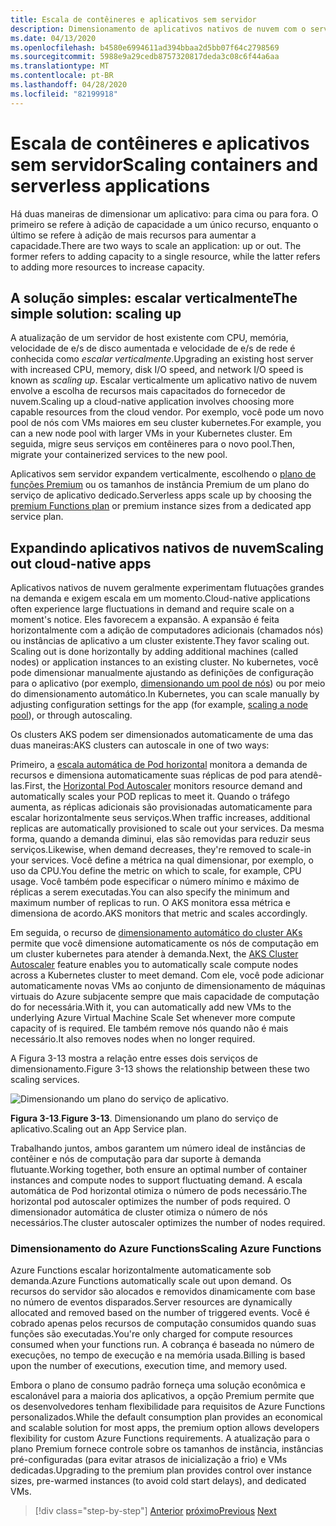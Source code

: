 ```yaml
---
title: Escala de contêineres e aplicativos sem servidor
description: Dimensionamento de aplicativos nativos de nuvem com o serviço kubernetes do Azure para atender à demanda do usuário.
ms.date: 04/13/2020
ms.openlocfilehash: b4580e6994611ad394bbaa2d5bb07f64c2798569
ms.sourcegitcommit: 5988e9a29cedb8757320817deda3c08c6f44a6aa
ms.translationtype: MT
ms.contentlocale: pt-BR
ms.lasthandoff: 04/28/2020
ms.locfileid: "82199918"
---
```

# <a name="scaling-containers-and-serverless-applications"></a><span data-ttu-id="76c28-103">Escala de contêineres e aplicativos sem servidor</span><span class="sxs-lookup"><span data-stu-id="76c28-103">Scaling containers and serverless applications</span></span>

<span data-ttu-id="76c28-104">Há duas maneiras de dimensionar um aplicativo: para cima ou para fora. O primeiro se refere à adição de capacidade a um único recurso, enquanto o último se refere à adição de mais recursos para aumentar a capacidade.</span><span class="sxs-lookup"><span data-stu-id="76c28-104">There are two ways to scale an application: up or out. The former refers to adding capacity to a single resource, while the latter refers to adding more resources to increase capacity.</span></span>

## <a name="the-simple-solution-scaling-up"></a><span data-ttu-id="76c28-105">A solução simples: escalar verticalmente</span><span class="sxs-lookup"><span data-stu-id="76c28-105">The simple solution: scaling up</span></span>

<span data-ttu-id="76c28-106">A atualização de um servidor de host existente com CPU, memória, velocidade de e/s de disco aumentada e velocidade de e/s de rede é conhecida como *escalar verticalmente*.</span><span class="sxs-lookup"><span data-stu-id="76c28-106">Upgrading an existing host server with increased CPU, memory, disk I/O speed, and network I/O speed is known as *scaling up*.</span></span> <span data-ttu-id="76c28-107">Escalar verticalmente um aplicativo nativo de nuvem envolve a escolha de recursos mais capacitados do fornecedor de nuvem.</span><span class="sxs-lookup"><span data-stu-id="76c28-107">Scaling up a cloud-native application involves choosing more capable resources from the cloud vendor.</span></span> <span data-ttu-id="76c28-108">Por exemplo, você pode um novo pool de nós com VMs maiores em seu cluster kubernetes.</span><span class="sxs-lookup"><span data-stu-id="76c28-108">For example, you can a new node pool with larger VMs in your Kubernetes cluster.</span></span> <span data-ttu-id="76c28-109">Em seguida, migre seus serviços em contêineres para o novo pool.</span><span class="sxs-lookup"><span data-stu-id="76c28-109">Then, migrate your containerized services to the new pool.</span></span>

<span data-ttu-id="76c28-110">Aplicativos sem servidor expandem verticalmente, escolhendo o [plano de funções Premium](https://docs.microsoft.com/azure/azure-functions/functions-scale) ou os tamanhos de instância Premium de um plano do serviço de aplicativo dedicado.</span><span class="sxs-lookup"><span data-stu-id="76c28-110">Serverless apps scale up by choosing the [premium Functions plan](https://docs.microsoft.com/azure/azure-functions/functions-scale) or premium instance sizes from a dedicated app service plan.</span></span>

## <a name="scaling-out-cloud-native-apps"></a><span data-ttu-id="76c28-111">Expandindo aplicativos nativos de nuvem</span><span class="sxs-lookup"><span data-stu-id="76c28-111">Scaling out cloud-native apps</span></span>

<span data-ttu-id="76c28-112">Aplicativos nativos de nuvem geralmente experimentam flutuações grandes na demanda e exigem escala em um momento.</span><span class="sxs-lookup"><span data-stu-id="76c28-112">Cloud-native applications often experience large fluctuations in demand and require scale on a moment's notice.</span></span> <span data-ttu-id="76c28-113">Eles favorecem a expansão. A expansão é feita horizontalmente com a adição de computadores adicionais (chamados nós) ou instâncias de aplicativo a um cluster existente.</span><span class="sxs-lookup"><span data-stu-id="76c28-113">They favor scaling out. Scaling out is done horizontally by adding additional machines (called nodes) or application instances to an existing cluster.</span></span> <span data-ttu-id="76c28-114">No kubernetes, você pode dimensionar manualmente ajustando as definições de configuração para o aplicativo (por exemplo, [dimensionando um pool de nós](https://docs.microsoft.com/azure/aks/use-multiple-node-pools#scale-a-node-pool-manually)) ou por meio do dimensionamento automático.</span><span class="sxs-lookup"><span data-stu-id="76c28-114">In Kubernetes, you can scale manually by adjusting configuration settings for the app (for example, [scaling a node pool](https://docs.microsoft.com/azure/aks/use-multiple-node-pools#scale-a-node-pool-manually)), or through autoscaling.</span></span>

<span data-ttu-id="76c28-115">Os clusters AKS podem ser dimensionados automaticamente de uma das duas maneiras:</span><span class="sxs-lookup"><span data-stu-id="76c28-115">AKS clusters can autoscale in one of two ways:</span></span>

<span data-ttu-id="76c28-116">Primeiro, a [escala automática de Pod horizontal](https://docs.microsoft.com/azure/aks/tutorial-kubernetes-scale#autoscale-pods) monitora a demanda de recursos e dimensiona automaticamente suas réplicas de pod para atendê-las.</span><span class="sxs-lookup"><span data-stu-id="76c28-116">First, the [Horizontal Pod Autoscaler](https://docs.microsoft.com/azure/aks/tutorial-kubernetes-scale#autoscale-pods) monitors resource demand and automatically scales your POD replicas to meet it.</span></span> <span data-ttu-id="76c28-117">Quando o tráfego aumenta, as réplicas adicionais são provisionadas automaticamente para escalar horizontalmente seus serviços.</span><span class="sxs-lookup"><span data-stu-id="76c28-117">When traffic increases, additional replicas are automatically provisioned to scale out your services.</span></span> <span data-ttu-id="76c28-118">Da mesma forma, quando a demanda diminui, elas são removidas para reduzir seus serviços.</span><span class="sxs-lookup"><span data-stu-id="76c28-118">Likewise, when demand decreases, they're removed to scale-in your services.</span></span> <span data-ttu-id="76c28-119">Você define a métrica na qual dimensionar, por exemplo, o uso da CPU.</span><span class="sxs-lookup"><span data-stu-id="76c28-119">You define the metric on which to scale, for example, CPU usage.</span></span> <span data-ttu-id="76c28-120">Você também pode especificar o número mínimo e máximo de réplicas a serem executadas.</span><span class="sxs-lookup"><span data-stu-id="76c28-120">You can also specify the minimum and maximum number of replicas to run.</span></span> <span data-ttu-id="76c28-121">O AKS monitora essa métrica e dimensiona de acordo.</span><span class="sxs-lookup"><span data-stu-id="76c28-121">AKS monitors that metric and scales accordingly.</span></span>

<span data-ttu-id="76c28-122">Em seguida, o recurso de [dimensionamento automático do cluster AKs](https://docs.microsoft.com/azure/aks/cluster-autoscaler) permite que você dimensione automaticamente os nós de computação em um cluster kubernetes para atender à demanda.</span><span class="sxs-lookup"><span data-stu-id="76c28-122">Next, the [AKS Cluster Autoscaler](https://docs.microsoft.com/azure/aks/cluster-autoscaler) feature enables you to automatically scale compute nodes across a Kubernetes cluster to meet demand.</span></span> <span data-ttu-id="76c28-123">Com ele, você pode adicionar automaticamente novas VMs ao conjunto de dimensionamento de máquinas virtuais do Azure subjacente sempre que mais capacidade de computação do for necessária.</span><span class="sxs-lookup"><span data-stu-id="76c28-123">With it, you can automatically add new VMs to the underlying Azure Virtual Machine Scale Set whenever more compute capacity of is required.</span></span> <span data-ttu-id="76c28-124">Ele também remove nós quando não é mais necessário.</span><span class="sxs-lookup"><span data-stu-id="76c28-124">It also removes nodes when no longer required.</span></span>

<span data-ttu-id="76c28-125">A Figura 3-13 mostra a relação entre esses dois serviços de dimensionamento.</span><span class="sxs-lookup"><span data-stu-id="76c28-125">Figure 3-13 shows the relationship between these two scaling services.</span></span>

![Dimensionando um plano do serviço de aplicativo.](./media/aks-cluster-autoscaler.png)

<span data-ttu-id="76c28-127">**Figura 3-13**.</span><span class="sxs-lookup"><span data-stu-id="76c28-127">**Figure 3-13**.</span></span> <span data-ttu-id="76c28-128">Dimensionando um plano do serviço de aplicativo.</span><span class="sxs-lookup"><span data-stu-id="76c28-128">Scaling out an App Service plan.</span></span>

<span data-ttu-id="76c28-129">Trabalhando juntos, ambos garantem um número ideal de instâncias de contêiner e nós de computação para dar suporte à demanda flutuante.</span><span class="sxs-lookup"><span data-stu-id="76c28-129">Working together, both ensure an optimal number of container instances and compute nodes to support fluctuating demand.</span></span> <span data-ttu-id="76c28-130">A escala automática de Pod horizontal otimiza o número de pods necessário.</span><span class="sxs-lookup"><span data-stu-id="76c28-130">The horizontal pod autoscaler optimizes the number of pods required.</span></span> <span data-ttu-id="76c28-131">O dimensionador automática de cluster otimiza o número de nós necessários.</span><span class="sxs-lookup"><span data-stu-id="76c28-131">The cluster autoscaler optimizes the number of nodes required.</span></span>

### <a name="scaling-azure-functions"></a><span data-ttu-id="76c28-132">Dimensionamento do Azure Functions</span><span class="sxs-lookup"><span data-stu-id="76c28-132">Scaling Azure Functions</span></span>

<span data-ttu-id="76c28-133">Azure Functions escalar horizontalmente automaticamente sob demanda.</span><span class="sxs-lookup"><span data-stu-id="76c28-133">Azure Functions automatically scale out upon demand.</span></span> <span data-ttu-id="76c28-134">Os recursos do servidor são alocados e removidos dinamicamente com base no número de eventos disparados.</span><span class="sxs-lookup"><span data-stu-id="76c28-134">Server resources are dynamically allocated and removed based on the number of triggered events.</span></span> <span data-ttu-id="76c28-135">Você é cobrado apenas pelos recursos de computação consumidos quando suas funções são executadas.</span><span class="sxs-lookup"><span data-stu-id="76c28-135">You're only charged for compute resources consumed when your functions run.</span></span> <span data-ttu-id="76c28-136">A cobrança é baseada no número de execuções, no tempo de execução e na memória usada.</span><span class="sxs-lookup"><span data-stu-id="76c28-136">Billing is based upon the number of executions, execution time, and memory used.</span></span>

<span data-ttu-id="76c28-137">Embora o plano de consumo padrão forneça uma solução econômica e escalonável para a maioria dos aplicativos, a opção Premium permite que os desenvolvedores tenham flexibilidade para requisitos de Azure Functions personalizados.</span><span class="sxs-lookup"><span data-stu-id="76c28-137">While the default consumption plan provides an economical and scalable solution for most apps, the premium option allows developers flexibility for custom Azure Functions requirements.</span></span> <span data-ttu-id="76c28-138">A atualização para o plano Premium fornece controle sobre os tamanhos de instância, instâncias pré-configuradas (para evitar atrasos de inicialização a frio) e VMs dedicadas.</span><span class="sxs-lookup"><span data-stu-id="76c28-138">Upgrading to the premium plan provides control over instance sizes, pre-warmed instances (to avoid cold start delays), and dedicated VMs.</span></span>

>[!div class="step-by-step"]
><span data-ttu-id="76c28-139">[Anterior](deploy-containers-azure.md)
>[próximo](other-deployment-options.md)</span><span class="sxs-lookup"><span data-stu-id="76c28-139">[Previous](deploy-containers-azure.md)
[Next](other-deployment-options.md)</span></span>

